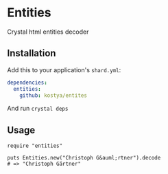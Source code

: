 # Entities

Crystal html entities decoder

## Installation


Add this to your application's `shard.yml`:

```yaml
dependencies:
  entities:
    github: kostya/entites
```

And run `crystal deps`

## Usage

```crystal
require "entities"

puts Entities.new("Christoph G&auml;rtner").decode 
# => "Christoph Gärtner"
```
